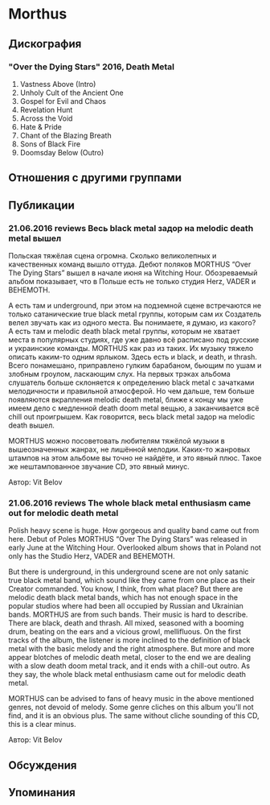 # Morthus



## Дискография

### "Over the Dying Stars" 2016, Death Metal

1. Vastness Above (Intro)
2. Unholy Cult of the Ancient One
3. Gospel for Evil and Chaos
4. Revelation Hunt
5. Across the Void
6. Hate & Pride
7. Chant of the Blazing Breath
8. Sons of Black Fire
9. Doomsday Below (Outro)


## Отношения с другими группами


## Публикации

### 21.06.2016 reviews Весь black metal задор на melodic death metal вышел

<p>Польская тяжёлая сцена огромна. Сколько великолепных и качественных команд вышло оттуда. Дебют поляков MORTHUS “Over The Dying Stars” вышел в начале июня на Witching Hour. Обозреваемый альбом показывает, что в Польше есть не только студия Herz, VADER и BEHEMOTH.</p><p>А есть там и underground, при этом на подземной сцене встречаются не только сатанические true black metal группы, которым сам их Создатель велел звучать как из одного места. Вы понимаете, я думаю, из какого? А есть там и melodic death black metal группы, которым не хватает места в популярных студиях, где уже давно всё расписано под русские и украинские команды. MORTHUS как раз из таких. Их музыку тяжело описать каким-то одним ярлыком. Здесь есть и black, и death, и thrash. Всего понамешано, приправлено гулким барабаном, бьющим по ушам и злобным гроулом, ласкающим слух. На первых трэках альбома слушатель больше склоняется к определению black metal с зачатками мелодичности и правильной атмосферой. Но чем дальше, тем больше появляются вкрапления melodic death metal, ближе к концу мы уже имеем дело с медленной death doom metal вещью, а заканчивается всё chill out проигрышем. Как говорится, весь black metal задор на melodic death вышел.</p><p>MORTHUS можно посоветовать любителям тяжёлой музыки в вышеозначенных жанрах, не лишённой мелодии. Каких-то жанровых штампов на этом альбоме вы точно не найдёте, и это явный плюс. Такое же нештампованное звучание CD, это явный минус.</p>
Автор: Vit Belov

### 21.06.2016 reviews The whole black metal enthusiasm came out for melodic death metal 

<p>Polish heavy scene is huge. How gorgeous and quality band came out from here. Debut of Poles MORTHUS “Over The Dying Stars” was released in early June at the Witching Hour. Overlooked album shows that in Poland not only has the Studio Herz, VADER and BEHEMOTH.</p><p>But there is underground, in this underground scene are not only satanic true black metal band, which sound like they came from one place as their Creator commanded. You know, I think, from what place? But there are melodic death black metal bands, which has not enough space in the popular studios where had been all occupied by Russian and Ukrainian bands. MORTHUS are from such bands. Their music is hard to describe. There are black, death and thrash. All mixed, seasoned with a booming drum, beating on the ears and a vicious growl, mellifluous. On the first tracks of the album, the listener is more inclined to the definition of black metal with the basic melody and the right atmosphere. But more and more appear blotches of melodic death metal, closer to the end we are dealing with a slow death doom metal track, and it ends with a chill-out outro. As they say, the whole black metal enthusiasm came out for melodic death metal.</p><p>MORTHUS can be advised to fans of heavy music in the above mentioned genres, not devoid of melody. Some genre cliches on this album you'll not find, and it is an obvious plus. The same without cliche sounding of this CD, this is a clear minus.</p>
Автор: Vit Belov


## Обсуждения


## Упоминания

